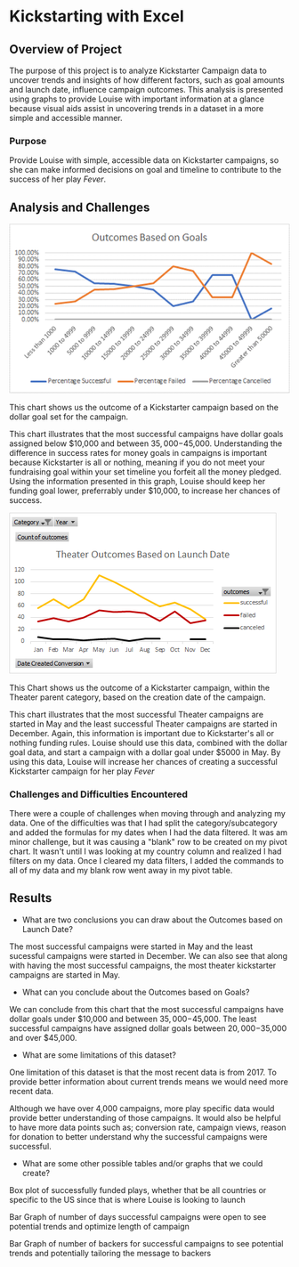 # Kickstarting with Excel

## Overview of Project

The purpose of this project is to analyze Kickstarter Campaign data to uncover trends and insights of how different factors, such as goal amounts and launch date, influence campaign outcomes. This analysis is presented using graphs to provide Louise with important information at a glance because visual aids assist in uncovering trends in a dataset in a more simple and accessible manner.

### Purpose

Provide Louise with simple, accessible data on Kickstarter campaigns, so she can make informed decisions on goal and timeline to contribute to the success of her play *Fever*.

## Analysis and Challenges

![This is an image](https://github.com/weise142/Kickstarter-Challenge/blob/71d21917e1b638456e399384d2260d603ff5fc7e/Outcomes_vs_Goals.png)

This chart shows us the outcome of a Kickstarter campaign based on the dollar goal set for the campaign. 

This chart illustrates that the most successful campaigns have dollar goals assigned below $10,000 and between $35,000-$45,000. Understanding the difference in success rates for money goals in campaigns is important because Kickstarter is all or nothing, meaning if you do not meet your fundraising goal within your set timeline you forfeit all the money pledged. Using the information presented in this graph, Louise should keep her funding goal lower, preferrably under $10,000, to increase her chances of success.

![This is an image](https://github.com/weise142/Kickstarter-Challenge/blob/3021e7003e3b07c88d905f0192c6cb2e639d4505/Theater_Outcomes_vs_Launch.png)

This Chart shows us the outcome of a Kickstarter campaign, within the Theater parent category, based on the creation date of the campaign.

This chart illustrates that the most successful Theater campaigns are started in May and the least successful Theater campaigns are started in December. Again, this information is important due to Kickstarter's all or nothing funding rules. Louise should use this data, combined with the dollar goal data, and start a campaign with a dollar goal under $5000 in May. By using this data, Louise will increase her chances of creating a successful Kickstarter campaign for her play *Fever*

### Challenges and Difficulties Encountered

There were a couple of challenges when moving through and analyzing my data. One of the difficulties was that I had split the category/subcategory and added the formulas for my dates when I had the data filtered. It was am minor challenge, but it was causing a "blank" row to be created on my pivot chart. It wasn't until I was looking at my country column and realized I had filters on my data. Once I cleared my data filters, I added the commands to all of my data and my blank row went away in my pivot table. 

## Results

- What are two conclusions you can draw about the Outcomes based on Launch Date?

The most successful campaigns were started in May and the least sucessful campaigns were started in December. We can also see that along with having the most successful campaigns, the most theater kickstarter campaigns are started in May.

- What can you conclude about the Outcomes based on Goals?

We can conclude from this chart that the most successful campaigns have dollar goals under $10,000 and between $35,000-$45,000. The least successful campaigns have assigned dollar goals between $20,000-$35,000 and over $45,000.

- What are some limitations of this dataset?

One limitation of this dataset is that the most recent data is from 2017. To provide better information about current trends means we would need more recent data. 

Although we have over 4,000 campaigns, more play specific data would provide better understanding of those campaigns. It would also be helpful to have more data points such as; conversion rate, campaign views, reason for donation to better understand why the successful campaigns were successful.

- What are some other possible tables and/or graphs that we could create?

Box plot of successfully funded plays, whether that be all countries or specific to the US since that is where Louise is looking to launch

Bar Graph of number of days successful campaigns were open to see potential trends and optimize length of campaign

Bar Graph of number of backers for successful campaigns to see potential trends and potentially tailoring the message to backers

